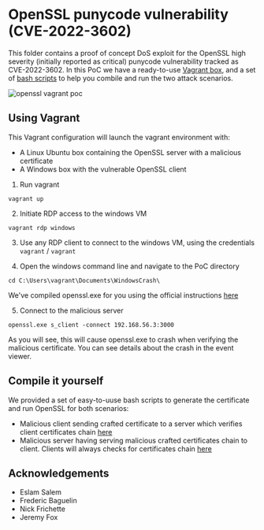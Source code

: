 # OpenSSL punycode vulnerability (CVE-2022-3602)

This folder contains a proof of concept DoS exploit for the OpenSSL high severity (initially reported as critical) punycode vulnerability tracked as CVE-2022-3602. In this PoC we have a ready-to-use [Vagrant box](#using-vagrant), and a set of [bash scripts](#compile-it-yourself) to help you combile and run the two attack scenarios.

![openssl vagrant poc](openssl-vagrant-poc.gif "openssl vagrant poc")


## Using Vagrant

This Vagrant configuration will launch the vagrant environment with:
* A Linux Ubuntu box containing the OpenSSL server with a malicious certificate
* A Windows box with the vulnerable OpenSSL client 


1. Run vagrant 
```
vagrant up
```


2. Initiate RDP access to the windows VM

```
vagrant rdp windows
```

3. Use any RDP client to connect to the windows VM, using the credentials `vagrant` / `vagrant`

4. Open the windows command line and navigate to the PoC directory

```
cd C:\Users\vagrant\Documents\WindowsCrash\
```

We've compiled openssl.exe for you using the official instructions [here](https://github.com/openssl/openssl/blob/master/NOTES-WINDOWS.md#native-builds-using-visual-c++)


5. Connect to the malicious server

```
openssl.exe s_client -connect 192.168.56.3:3000
```

As you will see, this will cause openssl.exe to crash when verifying the malicious certificate. You can see details about the crash in the event viewer.

## Compile it yourself

We provided a set of easy-to-uuse bash scripts to generate the certificate and run OpenSSL for both scenarios:

* Malicious client sending crafted certificate to a server which verifies client certificates chain [here](./malicious_client/)
* Malicious server having serving malicious crafted certificates chain to client. Clients will always checks for certificates chain [here](./malicious_server/)

## Acknowledgements

- Eslam Salem
- Frederic Baguelin
- Nick Frichette
- Jeremy Fox

